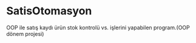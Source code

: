 # SatisOtomasyon
OOP ile satış kaydı ürün stok kontrolü vs. işlerini yapabilen program.(OOP dönem projesi)
